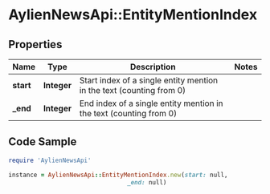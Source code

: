 # AylienNewsApi::EntityMentionIndex

## Properties

Name | Type | Description | Notes
------------ | ------------- | ------------- | -------------
**start** | **Integer** | Start index of a single entity mention in the text (counting from 0) | 
**_end** | **Integer** | End index of a single entity mention in the text (counting from 0) | 

## Code Sample

```ruby
require 'AylienNewsApi'

instance = AylienNewsApi::EntityMentionIndex.new(start: null,
                                 _end: null)
```



